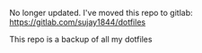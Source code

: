 No longer updated. I've moved this repo to gitlab: https://gitlab.com/sujay1844/dotfiles

This repo is a backup of all my dotfiles
